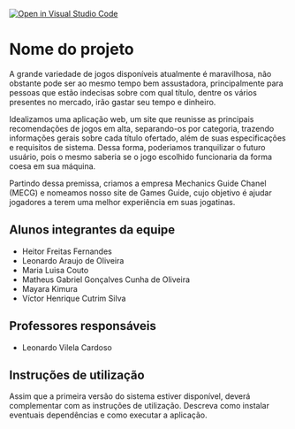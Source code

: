 [![Open in Visual Studio Code](https://classroom.github.com/assets/open-in-vscode-c66648af7eb3fe8bc4f294546bfd86ef473780cde1dea487d3c4ff354943c9ae.svg)](https://classroom.github.com/online_ide?assignment_repo_id=7590670&assignment_repo_type=AssignmentRepo)
# Nome do projeto
A grande variedade de jogos disponíveis atualmente é maravilhosa, não obstante pode ser ao mesmo tempo bem assustadora, principalmente para pessoas que estão indecisas sobre com qual título, dentre os vários presentes no mercado, irão gastar seu tempo e dinheiro.

Idealizamos uma aplicação web, um site que reunisse as principais recomendações de jogos em alta, separando-os por categoria, trazendo informações gerais sobre cada título ofertado, além de suas especificações e requisitos de sistema. Dessa forma, poderiamos tranquilizar o futuro usuário, pois o mesmo saberia se o jogo escolhido funcionaria da forma coesa em sua máquina.

Partindo dessa premissa, criamos a empresa Mechanics Guide Chanel (MECG) e nomeamos nosso site de Games Guide, cujo objetivo é ajudar jogadores a terem uma melhor experiência em suas jogatinas.

## Alunos integrantes da equipe

* Heitor Freitas Fernandes
* Leonardo Araujo de Oliveira
* Maria Luisa Couto
* Matheus Gabriel Gonçalves Cunha de Oliveira
* Mayara Kimura
* Víctor Henrique Cutrim Silva

## Professores responsáveis

* Leonardo Vilela Cardoso

## Instruções de utilização

Assim que a primeira versão do sistema estiver disponível, deverá complementar com as instruções de utilização. Descreva como instalar eventuais dependências e como executar a aplicação.
